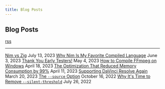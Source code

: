 ```yaml
---
title: Blog Posts
---
```


## Blog Posts
[rss](/index.xml)

---
[Nim vs Zig](./nim-vs-zig.html) July 13, 2023
[Why Nim Is My Favorite Compiled Language](./why-nim-is-my-favorite-compiled-language.html) June 3, 2023
[Thank You Early Testers!](./thank-you-early-testers.html) May 4, 2023
[How to Compile FFmpeg on Windows](./how-to-compile-ffmpeg-on-windows.html) April 18, 2023
[The Optimization That Reduced Memory Consumption by 99%](./saving-memory.html) April 11, 2023
[Supporting DaVinci Resolve Again](./supporting-davinci-resolve-again.html) March 20, 2023
[The `--source` Option](./source.html) October 16, 2022
[Why It's Time to Remove `--silent-threshold`](./silent-threshold.html) July 26, 2022
